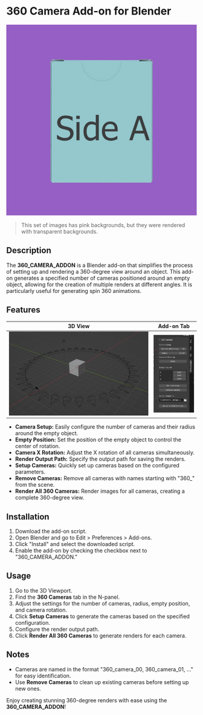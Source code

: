 # 360 Camera Add-on for Blender

![](./assets/360_camera.gif)

> This set of images has pink backgrounds, but they were rendered with transparent backgrounds.

## Description

The **360_CAMERA_ADDON** is a Blender add-on that simplifies the process of setting up and rendering a 360-degree view around an object. This add-on generates a specified number of cameras positioned around an empty object, allowing for the creation of multiple renders at different angles. It is particularly useful for generating spin 360 animations.

## Features

| 3D View                   | Add-on Tab               |
| ------------------------- | ------------------------ |
| ![](./assets/cameras.jpg) | ![](./assets/config.jpg) |


- **Camera Setup:** Easily configure the number of cameras and their radius around the empty object.
- **Empty Position:** Set the position of the empty object to control the center of rotation.
- **Camera X Rotation:** Adjust the X rotation of all cameras simultaneously.
- **Render Output Path:** Specify the output path for saving the renders.
- **Setup Cameras:** Quickly set up cameras based on the configured parameters.
- **Remove Cameras:** Remove all cameras with names starting with "360_" from the scene.
- **Render All 360 Cameras:** Render images for all cameras, creating a complete 360-degree view.

## Installation

1. Download the add-on script.
2. Open Blender and go to Edit > Preferences > Add-ons.
3. Click "Install" and select the downloaded script.
4. Enable the add-on by checking the checkbox next to "360_CAMERA_ADDON."

## Usage

1. Go to the 3D Viewport.
2. Find the **360 Cameras** tab in the N-panel.
3. Adjust the settings for the number of cameras, radius, empty position, and camera rotation.
4. Click **Setup Cameras** to generate the cameras based on the specified configuration.
5. Configure the render output path.
6. Click **Render All 360 Cameras** to generate renders for each camera.

## Notes

- Cameras are named in the format "360_camera_00, 360_camera_01, ..." for easy identification.
- Use **Remove Cameras** to clean up existing cameras before setting up new ones.

Enjoy creating stunning 360-degree renders with ease using the **360_CAMERA_ADDON**!
